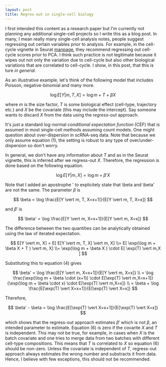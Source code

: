 ```yaml
---
layout: post
title: Regres-out in single-cell biology
---
```


I first intended this content as a research paper but I'm currently not planning any additional single-cell projects so I write this as a blog post.
In many, I mean really many single-cell analysis notes, people suggest regressing out certain variables prior to analysis.
For example, in the cell-cycle vignette in Seurat [manpage](https://satijalab.org/seurat/articles/cell_cycle_vignette.html), they recommend regressing out cell-cycle scores prior to PCA.
I think such practice is not legitimate because it wipes out not only the variation due to cell-cycle but also other biological variations that are correlated to cell-cycle.
I show, in this post, that this is ture _in general_.

As an illustrative example, let's think of the following model that includes Poisson, negative-binomial and many more.

$$
\log E[Y \vert m, T, X] = \log m + T + \beta X 
$$

where $m$ is the size factor, $T$ is some biological effect (cell-type, trajectory etc.) and $X$ be the covariate (this may include the intercept).
Say someone wants to discard $X$ from the data using the _regress-out_ approach.

It's just a standard log-normal _conditional expectation function_ (CEF) that is assumed in most single-cell methods assuming count models.
One might question about over-dispersion in scRNA-seq data. 
Note that because we only assume equation (1), the setting is robust to any type of over/under-dispersion so don't worry.

In general, we don't have any information about $T$ and as in the Seurat vignette, this is inferred after we regress-out $X$.
Therefore, the regression is done based on the following equation.

$$
\log E[Y \vert m, X] = \log m + \beta' X 
$$

Note that I added an apostrophe ' to explicitely state that \beta and \beta' are not the same.
The parameter $\beta$ is 

$$
\beta = \log \frac{E[Y \vert m, T, X=x+1]}{E[Y \vert m, T, X=x]}
$$

and $\beta'$ is 

$$
\beta' = \log \frac{E[Y \vert m, X=x+1]}{E[Y \vert m, X=x]}
$$

The difference between the two quantities can be analytically obtained using the law of iterated expectation.

$$
E[Y \vert m, X] = E[ E[Y \vert m, T, X] \vert m, X] 
\\= E[ \exp(\log m + \beta X + T ) \vert  m, X]
\\= \exp(\log m + \beta X ) \cdot E[ \exp(T) \vert m,X ]
$$

Substituting this to equation (4) gives

$$
\beta' = \log \frac{E[Y \vert m, X=x+1]}{E[Y \vert m, X=x]} \\
		= \log \frac{\exp(\log m + \beta \cdot (x+1)) \cdot E[\exp(T) \vert m,X=x+1]}{\exp(\log m + \beta \cdot x) \cdot E[\exp(T) \vert m,X=x]} \\
		= \beta + \log \frac{E[\exp(T) \vert X=x+1]}{E[\exp(T) \vert X=x]}
$$

Therefore,

$$
\beta' - \beta =  \log \frac{E[\exp(T) \vert X=x+1]}{E[\exp(T) \vert X=x]}
$$

which shows that the regress-out approach estimates $\beta'$ which is not $\beta$, an intended parameter to estimate.
Equation (6) is zero if the covarite $X$ and $T$ is independent. 
This may not be true, for example, in cases when $X$ is the batch covariate and one tries to merge data from two batches with different cell-type compositions.
This means that $T$ is correlated to $X$ so equation (6) should be non-zero.
Unless the covariate is independent of $T$, regress-out approach always estimates the wrong number and substracts it from data.
Hence, I believe with few exceptions, this should not be recommended.













